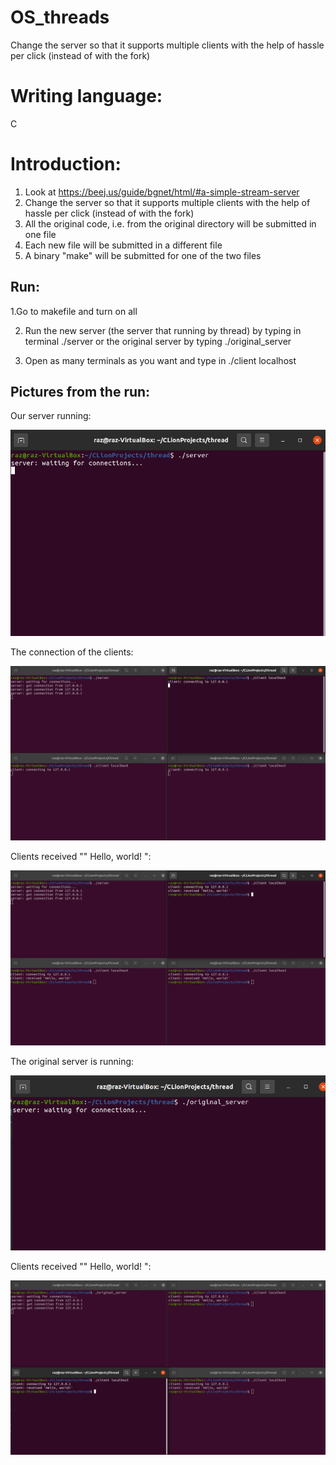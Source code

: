 # OS_threads
Change the server so that it supports multiple clients with the help of hassle per click (instead of with the fork)

# Writing language:
C

# Introduction:
1. Look at https://beej.us/guide/bgnet/html/#a-simple-stream-server
2. Change the server so that it supports multiple clients with the help of hassle per click (instead of with the fork)
3. All the original code, i.e. from the original directory will be submitted in one file
4. Each new file will be submitted in a different file
5. A binary "make" will be submitted for one of the two files


##  Run:
 1.Go to makefile and turn on all

2. Run the new server (the server that running by thread) by typing in terminal ./server or the original server by typing ./original_server

4. Open as many terminals as you want and type in ./client localhost

## Pictures from the run:

Our server running:

![alt text](https://github.com/RazElbaz/OS_threads/blob/main/Pictures%20from%20the%20run/server.png)

The connection of the clients:

![alt text](https://github.com/RazElbaz/OS_threads/blob/main/Pictures%20from%20the%20run/connection.png)

Clients received "" Hello, world! ":

![alt text](https://github.com/RazElbaz/OS_threads/blob/main/Pictures%20from%20the%20run/done.png)

The original server is running:

![alt text](https://github.com/RazElbaz/OS_threads/blob/main/Pictures%20from%20the%20run/original_server.png)

Clients received "" Hello, world! ":

![alt text](https://github.com/RazElbaz/OS_threads/blob/main/Pictures%20from%20the%20run/original_server_done.png)
